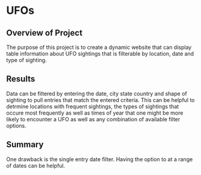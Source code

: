 # UFOs

## Overview of Project

The purpose of this project is to create a dynamic website that can display table information about UFO sightings that is filterable by location, date and type of sighting. 

## Results 
Data can be filtered by entering the date, city state country and shape of sighting to pull entries that match the entered criteria. This can be helpful to detrmine locations with frequent sightings, the types of sightings that occure most frequently as well as times of year that one might be more likely to encounter a UFO as well as any combination of available filter options. 




## Summary
One drawback is the single entry date filter. Having the option to at a range of dates can be helpful. 